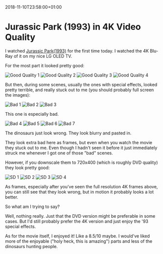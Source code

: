 2018-11-10T23:58:00+01:00
# Jurassic Park (1993) in 4K Video Quality

I watched [Jurassic Park(1993)](https://www.imdb.com/title/tt0107290/) for the first time today. I watched the 4K Blu-Ray of it on my nice LG OLED TV.

For the most part it looked pretty good:

![Good Quality 1](https://lambdan.se/img/jurassic-park-4k/snapshot_00.38.51_%5b2018.11.10_22.53.54%5d.jpg)
![Good Quality 2](https://lambdan.se/img/jurassic-park-4k/snapshot_00.51.29_%5b2018.11.10_22.54.17%5d.jpg)
![Good Quality 3](https://lambdan.se/img/jurassic-park-4k/snapshot_01.47.05_%5b2018.11.10_22.55.00%5d.jpg)
![Good Quality 4](https://lambdan.se/img/jurassic-park-4k/snapshot_00.20.56_%5b2018.11.10_22.52.52%5d.jpg)

But then, during some scenes, usually the ones with special effects, looked pretty terrible, and really stuck out to me (you should probably full screen the images):

![Bad 1](https://lambdan.se/img/jurassic-park-4k/snapshot_00.20.30_%5b2018.11.10_22.46.22%5d.jpg)
![Bad 2](https://lambdan.se/img/jurassic-park-4k/snapshot_00.21.27_%5b2018.11.10_22.47.28%5d.jpg)
![Bad 3](https://lambdan.se/img/jurassic-park-4k/snapshot_00.22.25_%5b2018.11.10_22.48.00%5d.jpg)
<figcaption>This one is especially bad.</figcaption>

![Bad 4](https://lambdan.se/img/jurassic-park-4k/snapshot_01.35.32_%5b2018.11.10_22.48.31%5d.jpg)
![Bad 5](https://lambdan.se/img/jurassic-park-4k/snapshot_01.43.30_%5b2018.11.10_22.49.12%5d.jpg)
![Bad 6](https://lambdan.se/img/jurassic-park-4k/snapshot_01.49.34_%5b2018.11.10_22.49.43%5d.jpg)
![Bad 7](https://lambdan.se/img/jurassic-park-4k/snapshot_01.58.01_%5b2018.11.10_22.50.48%5d.jpg)

The dinosaurs just look wrong. They look blurry and pasted in. 

They look extra bad here as frames, but even when you watch the movie they stuck out to me. Even though I hadn't seen it before it just immediately struck me whenever I got one of those "bad" scenes.

However, if you downscale them to 720x400 (which is roughly DVD quality) they look pretty good:

![SD 1](https://lambdan.se/img/jurassic-park-4k/sd1.png)
![SD 2](https://lambdan.se/img/jurassic-park-4k/sd2.png)
![SD 3](https://lambdan.se/img/jurassic-park-4k/sd3.png)
![SD 4](https://lambdan.se/img/jurassic-park-4k/sd4.png)

As frames, especially after you've seen the full resolution 4K frames above, you can still see that they look wrong, but in motion it probably looks a lot better.

So what am I trying to say? 

Well, nothing really. Just that the DVD version might be preferable in some cases. But I'd still probably prefer the 4K version and just enjoy the '93 special effects.

As for the movie itself, I enjoyed it! Like a 8.5/10 maybe. I would've liked more of the enjoyable ("holy heck, this is amazing") parts and less of the dinosaurs hunting people.